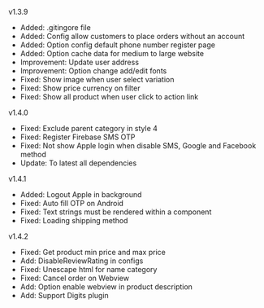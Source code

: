 v1.3.9

- Added: .gitingore file
- Added: Config allow customers to place orders without an account
- Added: Option config default phone number register page
- Added: Option cache data for medium to large website
- Improvement: Update user address
- Improvement: Option change add/edit fonts
- Fixed: Show image when user select variation
- Fixed: Show price currency on filter
- Fixed: Show all product when user click to action link

v1.4.0

- Fixed: Exclude parent category in style 4
- Fixed: Register Firebase SMS OTP
- Fixed: Not show Apple login when disable SMS, Google and Facebook method
- Update: To latest all dependencies

v1.4.1

- Added: Logout Apple in background
- Fixed: Auto fill OTP on Android
- Fixed: Text strings must be rendered within a <Text> component
- Fixed: Loading shipping method

v1.4.2

- Fixed: Get product min price and max price
- Add: DisableReviewRating in configs
- Fixed: Unescape html for name category
- Fixed: Cancel order on Webview
- Add: Option enable webview in product description
- Add: Support Digits plugin
